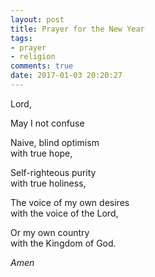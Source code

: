 ```yaml
---
layout: post
title: Prayer for the New Year
tags:
- prayer
- religion 
comments: true
date: 2017-01-03 20:20:27
---
```


Lord,

May I not confuse

Naive, blind optimism  
with true hope,

Self-righteous purity  
with true holiness,

The voice of my own desires  
with the voice of the Lord,

Or my own country  
with the Kingdom of God.

*Amen*
